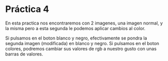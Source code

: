  # Práctica 4
En esta practica nos encontraremos con 2 imagenes, una imagen normal, y la misma 
pero a esta segunda le podemos aplicar cambios al color.

Si pulsamos en el boton blanco y negro, efectivamente se pondra la segunda imagen (modificada) en blanco y negro.
Si pulsamos en el boton colores, podremos cambiar sus valores de rgb a nuestro gusto con unas barras de valores.
